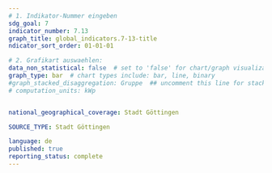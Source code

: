```yaml
---
# 1. Indikator-Nummer eingeben 
sdg_goal: 7
indicator_number: 7.13
graph_title: global_indicators.7-13-title
ndicator_sort_order: 01-01-01

# 2. Grafikart auswaehlen: 
data_non_statistical: false  # set to 'false' for chart/graph visualization 
graph_type: bar  # chart types include: bar, line, binary 
#graph_stacked_disaggregation: Gruppe  ## uncomment this line for stacked bars. eplace 'Geschlecht' with the field of aggregation. 
# computation_units: kWp


national_geographical_coverage: Stadt Göttingen

SOURCE_TYPE: Stadt Göttingen

language: de   
published: true 
reporting_status: complete
---
```

